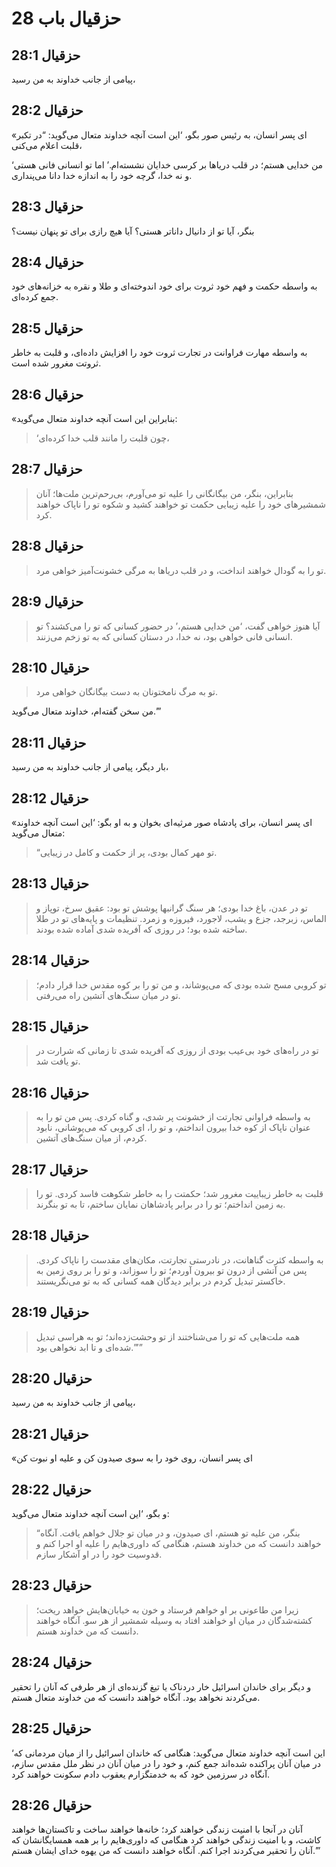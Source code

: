 # حزقیال باب 28

## حزقیال 28:1

پیامی از جانب خداوند به من رسید،

## حزقیال 28:2

«ای پسر انسان، به رئیس صور بگو، ‘این است آنچه خداوند متعال می‌گوید: “در تکبر قلبت اعلام می‌کنی،

‘من خدایی هستم؛
در قلب دریاها بر کرسی خدایان نشسته‌ام.’
اما تو انسانی فانی هستی و نه خدا،
گرچه خود را به اندازه خدا دانا می‌پنداری.

## حزقیال 28:3

بنگر، آیا تو از دانیال داناتر هستی؟
آیا هیچ رازی برای تو پنهان نیست؟

## حزقیال 28:4

به واسطه حکمت و فهم خود
ثروت برای خود اندوخته‌ای
و طلا و نقره به خزانه‌های خود جمع کرده‌ای.

## حزقیال 28:5

به واسطه مهارت فراوانت در تجارت
ثروت خود را افزایش داده‌ای،
و قلبت به خاطر ثروتت مغرور شده است.

## حزقیال 28:6

«بنابراین این است آنچه خداوند متعال می‌گوید:

> ‘چون قلبت را
> مانند قلب خدا کرده‌ای،

## حزقیال 28:7

> بنابراین، بنگر، من بیگانگانی را علیه تو می‌آورم،
> بی‌رحم‌ترین ملت‌ها؛
> آنان شمشیرهای خود را
> علیه زیبایی حکمت تو خواهند کشید
> و شکوه تو را ناپاک خواهند کرد.

## حزقیال 28:8

> تو را به گودال خواهند انداخت،
> و در قلب دریاها به مرگی خشونت‌آمیز خواهی مرد.

## حزقیال 28:9

> آیا هنوز خواهی گفت، ‘من خدایی هستم،’
> در حضور کسانی که تو را می‌کشند؟
> تو انسانی فانی خواهی بود، نه خدا،
> در دستان کسانی که به تو زخم می‌زنند.

## حزقیال 28:10

> تو به مرگ نامختونان
> به دست بیگانگان خواهی مرد.

من سخن گفته‌ام، خداوند متعال می‌گوید.’”

## حزقیال 28:11

بار دیگر، پیامی از جانب خداوند به من رسید،

## حزقیال 28:12

«ای پسر انسان، برای پادشاه صور مرثیه‌ای بخوان و به او بگو: ‘این است آنچه خداوند متعال می‌گوید:

> “تو مهر کمال بودی،
> پر از حکمت و کامل در زیبایی.

## حزقیال 28:13

> تو در عدن، باغ خدا بودی؛
> هر سنگ گرانبها پوشش تو بود:
> عقیق سرخ، توپاز و الماس،
> زبرجد، جزع و یشب،
> لاجورد، فیروزه و زمرد.
> تنظیمات و پایه‌های تو در طلا ساخته شده بود؛
> در روزی که آفریده شدی
> آماده شده بودند.

## حزقیال 28:14

> تو کروبی مسح شده بودی که می‌پوشاند،
> و من تو را بر کوه مقدس خدا قرار دادم؛
> تو در میان سنگ‌های آتشین راه می‌رفتی.

## حزقیال 28:15

> تو در راه‌های خود بی‌عیب بودی
> از روزی که آفریده شدی
> تا زمانی که شرارت در تو یافت شد.

## حزقیال 28:16

> به واسطه فراوانی تجارتت
> از خشونت پر شدی،
> و گناه کردی.
> پس من تو را به عنوان ناپاک
> از کوه خدا بیرون انداختم،
> و تو را، ای کروبی که می‌پوشانی، نابود کردم،
> از میان سنگ‌های آتشین.

## حزقیال 28:17

> قلبت به خاطر زیباییت مغرور شد؛
> حکمتت را به خاطر شکوهت فاسد کردی.
> تو را به زمین انداختم؛
> تو را در برابر پادشاهان نمایان ساختم،
> تا به تو بنگرند.

## حزقیال 28:18

> به واسطه کثرت گناهانت،
> در نادرستی تجارتت،
> مکان‌های مقدست را ناپاک کردی.
> پس من آتشی از درون تو بیرون آوردم؛
> تو را سوزاند،
> و تو را بر روی زمین به خاکستر تبدیل کردم
> در برابر دیدگان همه کسانی که به تو می‌نگریستند.

## حزقیال 28:19

> همه ملت‌هایی که تو را می‌شناختند
> از تو وحشت‌زده‌اند؛
> تو به هراسی تبدیل شده‌ای
> و تا ابد نخواهی بود.”’”

## حزقیال 28:20

پیامی از جانب خداوند به من رسید،

## حزقیال 28:21

«ای پسر انسان، روی خود را به سوی صیدون کن و علیه او نبوت کن

## حزقیال 28:22

و بگو، ‘این است آنچه خداوند متعال می‌گوید:

> “بنگر، من علیه تو هستم، ای صیدون،
> و در میان تو جلال خواهم یافت.
> آنگاه خواهند دانست که من خداوند هستم،
> هنگامی که داوری‌هایم را علیه او اجرا کنم
> و قدوسیت خود را در او آشکار سازم.

## حزقیال 28:23

> زیرا من طاعونی بر او خواهم فرستاد
> و خون به خیابان‌هایش خواهد ریخت؛
> کشته‌شدگان در میان او خواهند افتاد
> به وسیله شمشیر از هر سو.
> آنگاه خواهند دانست که من خداوند هستم.

## حزقیال 28:24

و دیگر برای خاندان اسرائیل خار دردناک یا تیغ گزنده‌ای از هر طرفی که آنان را تحقیر می‌کردند نخواهد بود. آنگاه خواهند دانست که من خداوند متعال هستم.

## حزقیال 28:25

‘این است آنچه خداوند متعال می‌گوید: هنگامی که خاندان اسرائیل را از میان مردمانی که در میان آنان پراکنده شده‌اند جمع کنم، و خود را در میان آنان در نظر ملل مقدس سازم، آنگاه در سرزمین خود که به خدمتگزارم یعقوب دادم سکونت خواهند کرد.

## حزقیال 28:26

آنان در آنجا با امنیت زندگی خواهند کرد؛ خانه‌ها خواهند ساخت و تاکستان‌ها خواهند کاشت، و با امنیت زندگی خواهند کرد هنگامی که داوری‌هایم را بر همه همسایگانشان که آنان را تحقیر می‌کردند اجرا کنم. آنگاه خواهند دانست که من یهوه خدای ایشان هستم.’”
